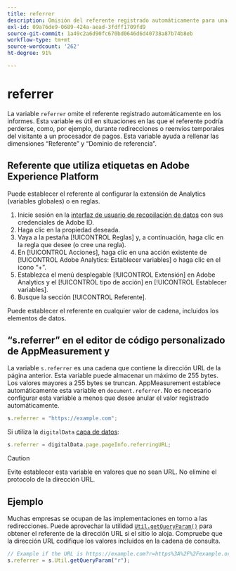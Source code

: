 ```yaml
---
title: referrer
description: Omisión del referente registrado automáticamente para una visita.
exl-id: 09a76de9-0689-424a-aead-3fdff1709fd9
source-git-commit: 1a49c2a6d90fc670bd0646d6d40738a87b74b8eb
workflow-type: tm+mt
source-wordcount: '262'
ht-degree: 91%

---
```


# referrer

La variable `referrer` omite el referente registrado automáticamente en los informes. Esta variable es útil en situaciones en las que el referente podría perderse, como, por ejemplo, durante redirecciones o reenvíos temporales del visitante a un procesador de pagos. Esta variable ayuda a rellenar las dimensiones “Referente” y “Dominio de referencia”.

## Referente que utiliza etiquetas en Adobe Experience Platform

Puede establecer el referente al configurar la extensión de Analytics (variables globales) o en reglas.

1. Inicie sesión en la [interfaz de usuario de recopilación de datos](https://experience.adobe.com/data-collection) con sus credenciales de Adobe ID.
2. Haga clic en la propiedad deseada.
3. Vaya a la pestaña [!UICONTROL Reglas] y, a continuación, haga clic en la regla que desee (o cree una regla).
4. En [!UICONTROL Acciones], haga clic en una acción existente de [!UICONTROL Adobe Analytics: Establecer variables] o haga clic en el icono “+”.
5. Establezca el menú desplegable [!UICONTROL Extensión] en Adobe Analytics y el [!UICONTROL tipo de acción] en [!UICONTROL Establecer variables].
6. Busque la sección [!UICONTROL Referente].

Puede establecer el referente en cualquier valor de cadena, incluidos los elementos de datos.

## “s.referrer” en el editor de código personalizado de AppMeasurement y 

La variable `s.referrer` es una cadena que contiene la dirección URL de la página anterior. Esta variable puede almacenar un máximo de 255 bytes. Los valores mayores a 255 bytes se truncan. AppMeasurement establece automáticamente esta variable en `document.referrer`. No es necesario configurar esta variable a menos que desee anular el valor registrado automáticamente.

```js
s.referrer = "https://example.com";
```

Si utiliza la `digitalData` [capa de datos](../../prepare/data-layer.md):

```js
s.referrer = digitalData.page.pageInfo.referringURL;
```

>[!CAUTION]
>
>Evite establecer esta variable en valores que no sean URL. No elimine el protocolo de la dirección URL.

## Ejemplo

Muchas empresas se ocupan de las implementaciones en torno a las redirecciones. Puede aprovechar la utilidad [`Util.getQueryParam()`](../functions/util-getqueryparam.md) para obtener el referente de la dirección URL si el sitio lo aloja. Compruebe que la dirección URL codifique los valores incluidos en la cadena de consulta.

```js
// Example if the URL is https://example.com?r=https%3A%2F%2Fexample.org
s.referrer = s.Util.getQueryParam("r");
```
